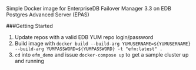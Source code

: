Simple Docker image for EnterpriseDB Failover Manager 3.3 on EDB Postgres Advanced Server (EPAS)

###Getting Started
1. Update repos with a valid EDB YUM repo login/password
1. Build image with `docker build --build-arg YUMUSERNAME=${YUMUSERNAME} --build-arg YUMPASSWORD=${YUMPASSWORD} -t "efm:latest" .`
1. `cd` into `efm_demo` and issue `docker-compose up` to get a sample cluster up and running
